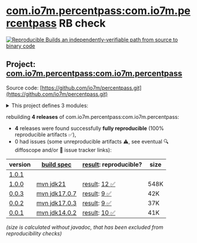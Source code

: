 [com.io7m.percentpass:com.io7m.percentpass](https://central.sonatype.com/artifact/com.io7m.percentpass/com.io7m.percentpass/versions) RB check
=======

[![Reproducible Builds](https://reproducible-builds.org/images/logos/rb.svg) an independently-verifiable path from source to binary code](https://reproducible-builds.org/)

## Project: [com.io7m.percentpass:com.io7m.percentpass](https://central.sonatype.com/artifact/com.io7m.percentpass/com.io7m.percentpass/versions)

Source code: [https://github.com/io7m/percentpass.git](https://github.com/io7m/percentpass.git)

<details><summary>This project defines 3 modules:</summary>

* [com.io7m.percentpass:com.io7m.percentpass](https://central.sonatype.com/artifact/com.io7m.percentpass/com.io7m.percentpass/1.0.0)
* [com.io7m.percentpass:com.io7m.percentpass.extension](https://central.sonatype.com/artifact/com.io7m.percentpass/com.io7m.percentpass.extension/1.0.0)
* [com.io7m.percentpass:com.io7m.percentpass.tests](https://central.sonatype.com/artifact/com.io7m.percentpass/com.io7m.percentpass.tests/1.0.0)
</details>

rebuilding **4 releases** of com.io7m.percentpass:com.io7m.percentpass:
- **4** releases were found successfully **fully reproducible** (100% reproducible artifacts :white_check_mark:),
- 0 had issues (some unreproducible artifacts :warning:, see eventual :mag: diffoscope and/or :memo: issue tracker links):

| version | [build spec](/BUILDSPEC.md) | [result](https://reproducible-builds.org/docs/jvm/): reproducible? | size |
| -- | --------- | ------ | -- |
| [1.0.1](https://central.sonatype.com/artifact/com.io7m.percentpass/com.io7m.percentpass/1.0.1/pom) | | | |
| [1.0.0](https://central.sonatype.com/artifact/com.io7m.percentpass/com.io7m.percentpass/1.0.0/pom) | [mvn jdk21](com.io7m.percentpass-1.0.0.buildspec) | [result](com.io7m.percentpass-1.0.0.buildinfo): [12 :white_check_mark: ](com.io7m.percentpass-1.0.0.buildcompare) | 548K |
| [0.0.3](https://central.sonatype.com/artifact/com.io7m.percentpass/com.io7m.percentpass/0.0.3/pom) | [mvn jdk17.0.7](com.io7m.percentpass-0.0.3.buildspec) | [result](com.io7m.percentpass-0.0.3.buildinfo): [9 :white_check_mark: ](com.io7m.percentpass-0.0.3.buildcompare) | 42K |
| [0.0.2](https://central.sonatype.com/artifact/com.io7m.percentpass/com.io7m.percentpass/0.0.2/pom) | [mvn jdk17.0.3](com.io7m.percentpass-0.0.2.buildspec) | [result](com.io7m.percentpass-0.0.2.buildinfo): [9 :white_check_mark: ](com.io7m.percentpass-0.0.2.buildcompare) | 37K |
| [0.0.1](https://central.sonatype.com/artifact/com.io7m.percentpass/com.io7m.percentpass/0.0.1/pom) | [mvn jdk14.0.2](com.io7m.percentpass-0.0.1.buildspec) | [result](com.io7m.percentpass-0.0.1.buildinfo): [10 :white_check_mark: ](com.io7m.percentpass-0.0.1.buildcompare) | 41K |

<i>(size is calculated without javadoc, that has been excluded from reproducibility checks)</i>
